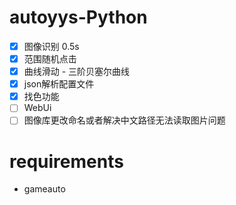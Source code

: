 
# autoyys-Python
- [x] 图像识别 0.5s
- [x] 范围随机点击 
- [x] 曲线滑动 - 三阶贝塞尔曲线
- [x] json解析配置文件
- [x] 找色功能
- [ ] WebUi
- [ ] 图像库更改命名或者解决中文路径无法读取图片问题

# requirements
- gameauto
